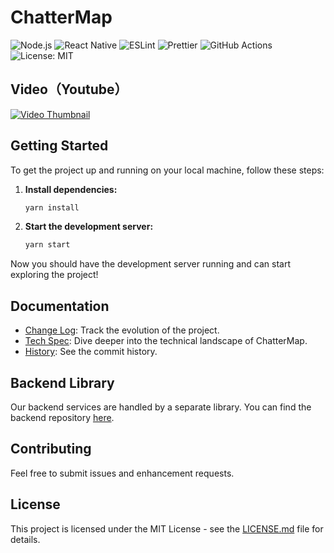 # ChatterMap

![Node.js](https://img.shields.io/badge/Node.js-43853D?style=for-the-badge&logo=node.js&logoColor=white) 
![React Native](https://img.shields.io/badge/React_Native-20232A?style=for-the-badge&logo=react&logoColor=61DAFB) 
![ESLint](https://img.shields.io/badge/ESLint-4B3263?style=for-the-badge&logo=eslint&logoColor=white)
![Prettier](https://img.shields.io/badge/Prettier-F7B93E?style=for-the-badge&logo=prettier&logoColor=white)
![GitHub Actions](https://img.shields.io/badge/GitHub_Actions-2088FF?style=for-the-badge&logo=github-actions&logoColor=white)
![License: MIT](https://img.shields.io/badge/License-MIT-yellow.svg?style=for-the-badge)


## Video（Youtube）
<a href="https://www.youtube.com/watch?v=35nFRYOBuS8" target="_blank"><img src="https://img.youtube.com/vi/35nFRYOBuS8/0.jpg" alt="Video Thumbnail"></a>



## Getting Started

To get the project up and running on your local machine, follow these steps:

1. **Install dependencies:**
    ```bash
    yarn install
    ```

2. **Start the development server:**
    ```bash
    yarn start
    ```

Now you should have the development server running and can start exploring the project!

## Documentation

- [Change Log](CHANGELOG.md): Track the evolution of the project.
- [Tech Spec](https://chattermap.notion.site/Tech-Spec-7a4f390044de40dcafd913281694b1cf?pvs=4): Dive deeper into the technical landscape of ChatterMap.
- [History](history.md): See the commit history.

## Backend Library

Our backend services are handled by a separate library. You can find the backend repository [here](https://github.com/ignacio-urrutia/MyApp-backend).

## Contributing

Feel free to submit issues and enhancement requests.

## License

This project is licensed under the MIT License - see the [LICENSE.md](LICENSE.md) file for details.
